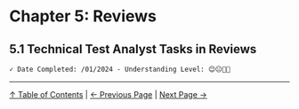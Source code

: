 # Chapter 5: Reviews

## 5.1 Technical Test Analyst Tasks in Reviews

```markdown
✓ Date Completed: /01/2024 - Understanding Level: 😊😐🤢🤮
```

---

[↑ Table of Contents](../../README.md#table-of-contents) | [← Previous Page](../4-quality-characteristics-for-technical-testing/4.9-operational-profiles.md) | [Next Page →](5.2-using-checklists-in-reviews.md)
